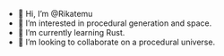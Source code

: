 - 👋 Hi, I’m @Rikatemu
- 👀 I’m interested in procedural generation and space.
- 🌱 I’m currently learning Rust.
- 🌌 I’m looking to collaborate on a procedural universe.
